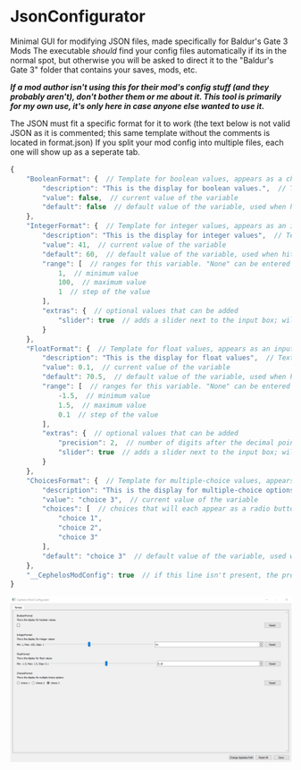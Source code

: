 # JsonConfigurator
Minimal GUI for modifying JSON files, made specifically for Baldur's Gate 3 Mods
The executable *should* find your config files automatically if its in the normal spot, but otherwise you will be asked to direct it to the "Baldur's Gate 3" folder that contains your saves, mods, etc.

***If a mod author isn't using this for their mod's config stuff (and they probably aren't), don't bother them or me about it. This tool is primarily for my own use, it's only here in case anyone else wanted to use it.***

The JSON must fit a specific format for it to work (the text below is not valid JSON as it is commented; this same template without the comments is located in format.json)
If you split your mod config into multiple files, each one will show up as a seperate tab.
```javascript
{
    "BooleanFormat": {  // Template for boolean values, appears as a checkbox. This will be the name of the option in the GUI
        "description": "This is the display for boolean values.",  // Text that appears below the option to describe it
        "value": false,  // current value of the variable
        "default": false  // default value of the variable, used when hitting the reset button
    },
    "IntegerFormat": {  // Template for integer values, appears as an input box. This will be the name of the option in the GUI
        "description": "This is the display for integer values",  // Text that appears below the option to describe it
        "value": 41,  // current value of the variable
        "default": 60,  // default value of the variable, used when hitting the reset button
        "range": [  // ranges for this variable. "None" can be entered for min and max to leave the value unbounded. If set to "None", the step will be 1.
            1,  // minimum value
            100,  // maximum value
            1  // step of the value
        ],
        "extras": {  // optional values that can be added
            "slider": true  // adds a slider next to the input box; will be ignored if any value in "range" isn't an int
        }
    },
    "FloatFormat": {  // Template for float values, appears as an input box. This will be the name of the option in the GUI
        "description": "This is the display for float values",  // Text that appears below the option to describe it
        "value": 0.1,  // current value of the variable
        "default": 70.5,  // default value of the variable, used when hitting the reset button
        "range": [  // ranges for this variable. "None" can be entered for min and max to leave the value unbounded. If set to "None", the step will be 1.0  
            -1.5,  // minimum value
            1.5,  // maximum value
            0.1  // step of the value
        ],
        "extras": {  // optional values that can be added
            "precision": 2,  // number of digits after the decimal point to include. If not included, will default to the precision of tthe step
            "slider": true  // adds a slider next to the input box; will be ignored if any value in "range" isn't a float
        }
    },
    "ChoicesFormat": {  // Template for multiple-choice values, appears as radio buttons. This will be the name of the option in the GUI
        "description": "This is the display for multiple-choice options",  // Text that appears below the option to describe it
        "value": "choice 3",  // current value of the variable
        "choices": [  // choices that will each appear as a radio buttons
            "choice 1",
            "choice 2",
            "choice 3"
        ],
        "default": "choice 3"  // default value of the variable, used when hitting the reset button
    },
    "__CephelosModConfig": true  // if this line isn't present, the program will assume the json isn't the right format and ignore it
}
```

![Image of the GUI](/GUI.png)
